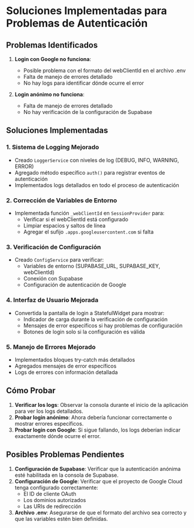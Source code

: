 # Soluciones Implementadas para Problemas de Autenticación

## Problemas Identificados

1. **Login con Google no funciona**:
   - Posible problema con el formato del webClientId en el archivo .env
   - Falta de manejo de errores detallado
   - No hay logs para identificar dónde ocurre el error

2. **Login anónimo no funciona**:
   - Falta de manejo de errores detallado
   - No hay verificación de la configuración de Supabase

## Soluciones Implementadas

### 1. Sistema de Logging Mejorado

- Creado `LoggerService` con niveles de log (DEBUG, INFO, WARNING, ERROR)
- Agregado método específico `auth()` para registrar eventos de autenticación
- Implementados logs detallados en todo el proceso de autenticación

### 2. Corrección de Variables de Entorno

- Implementada función `_webClientId` en `SessionProvider` para:
  - Verificar si el webClientId está configurado
  - Limpiar espacios y saltos de línea
  - Agregar el sufijo `.apps.googleusercontent.com` si falta

### 3. Verificación de Configuración

- Creado `ConfigService` para verificar:
  - Variables de entorno (SUPABASE_URL, SUPABASE_KEY, webClientId)
  - Conexión con Supabase
  - Configuración de autenticación de Google

### 4. Interfaz de Usuario Mejorada

- Convertida la pantalla de login a StatefulWidget para mostrar:
  - Indicador de carga durante la verificación de configuración
  - Mensajes de error específicos si hay problemas de configuración
  - Botones de login solo si la configuración es válida

### 5. Manejo de Errores Mejorado

- Implementados bloques try-catch más detallados
- Agregados mensajes de error específicos
- Logs de errores con información detallada

## Cómo Probar

1. **Verificar los logs**: Observar la consola durante el inicio de la aplicación para ver los logs detallados.
2. **Probar login anónimo**: Ahora debería funcionar correctamente o mostrar errores específicos.
3. **Probar login con Google**: Si sigue fallando, los logs deberían indicar exactamente dónde ocurre el error.

## Posibles Problemas Pendientes

1. **Configuración de Supabase**: Verificar que la autenticación anónima esté habilitada en la consola de Supabase.
2. **Configuración de Google**: Verificar que el proyecto de Google Cloud tenga configurado correctamente:
   - El ID de cliente OAuth
   - Los dominios autorizados
   - Las URIs de redirección
3. **Archivo .env**: Asegurarse de que el formato del archivo sea correcto y que las variables estén bien definidas. 